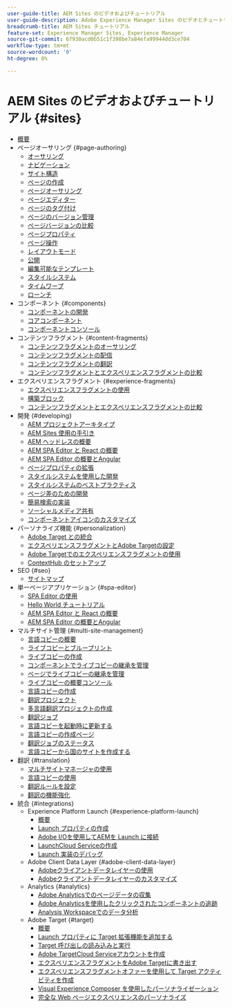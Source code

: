 ```yaml
---
user-guide-title: AEM Sites のビデオおよびチュートリアル
user-guide-description: Adobe Experience Manager Sites のビデオとチュートリアルのコレクションです。
breadcrumb-title: AEM Sites チュートリアル
feature-set: Experience Manager Sites, Experience Manager
source-git-commit: 6f930acd0b51c1f398be7a84efa99944dd3ce704
workflow-type: tm+mt
source-wordcount: '0'
ht-degree: 0%

---
```



# AEM Sites のビデオおよびチュートリアル {#sites}

+ [概要](overview.md)
+ ページオーサリング {#page-authoring}
   + [オーサリング](page-authoring/aem-sites-authoring-overview.md)
   + [ナビゲーション](page-authoring/basic-handling-sites-feature-video-use.md)
   + [サイト構造](page-authoring/content-hierarchy-feature-video-use.md)
   + [ページの作成](page-authoring/creating-page-feature-video-use.md)
   + [ページオーサリング](page-authoring/page-authoring-overview-feature-video-use.md)
   + [ページエディター](page-authoring/page-editor-feature-video-use.md)
   + [ページのタグ付け](page-authoring/page-tagging-feature-video-use.md)
   + [ページのバージョン管理](page-authoring/page-versioning-feature-video-use.md)
   + [ページバージョンの比較](page-authoring/page-diff-feature-video-use.md)
   + [ページプロパティ](page-authoring/page-properties-feature-video-understand.md)
   + [ページ操作](page-authoring/page-operations-feature-video-use.md)
   + [レイアウトモード](page-authoring/responsive-layout-feature-video-understand.md)
   + [公開](page-authoring/publication-management-feature-video-use.md)
   + [編集可能なテンプレート](page-authoring/template-editor-feature-video-use.md)
   + [スタイルシステム](page-authoring/style-system-feature-video-use.md)
   + [タイムワープ](page-authoring/timewarp-feature-video-use.md)
   + [ローンチ](page-authoring/launches.md)
+ コンポーネント {#components}
   + [コンポーネントの開発](components/component-development.md)
   + [コアコンポーネント](components/core-components-feature-video-understand.md)
   + [コンポーネントコンソール](components/components-console-feature-video-use.md)
+ コンテンツフラグメント {#content-fragments}
   + [コンテンツフラグメントのオーサリング](content-fragments/content-fragments-feature-video-use.md)
   + [コンテンツフラグメントの配信](content-fragments/content-fragments-delivery-feature-video-use.md)
   + [コンテンツフラグメントの翻訳](content-fragments/content-fragments-translation-feature-video-use.md)
   + [コンテンツフラグメントとエクスペリエンスフラグメントの比較](content-fragments/understand-content-fragments-and-experience-fragments.md)
+ エクスペリエンスフラグメント {#experience-fragments}
   + [エクスペリエンスフラグメントの使用](experience-fragments/experience-fragments-feature-video-use.md)
   + [構築ブロック](experience-fragments/building-blocks.md)
   + [コンテンツフラグメントとエクスペリエンスフラグメントの比較](https://experienceleague.adobe.com/docs/experience-manager-learn/sites/content-fragments/understand-content-fragments-and-experience-fragments.html)
+ 開発 {#developing}
   + [AEM プロジェクトアーキタイプ](developing/aem-project-archetype.md)
   + [AEM Sites 使用の手引き](https://experienceleague.adobe.com/docs/experience-manager-learn/getting-started-wknd-tutorial-develop/overview.html?lang=ja)
   + [AEM ヘッドレスの概要](https://experienceleague.adobe.com/docs/experience-manager-learn/getting-started-with-aem-headless/overview.html?lang=ja)
   + [AEM SPA Editor と React の概要](https://experienceleague.adobe.com/docs/experience-manager-learn/getting-started-with-aem-headless/spa-editor/react/overview.html)
   + [AEM SPA Editor の概要とAngular](https://experienceleague.adobe.com/docs/experience-manager-learn/getting-started-with-aem-headless/spa-editor/angular/overview.html)
   + [ページプロパティの拡張](developing/page-properties-technical-video-develop.md)
   + [スタイルシステムを使用した開発](developing/style-system-technical-video-understand.md)
   + [スタイルシステムのベストプラクティス](developing/style-organization-style-system-understand-article.md)
   + [ページ差のための開発](developing/page-diff-technical-video-develop.md)
   + [簡易検索の実装](developing/search-tutorial-develop.md)
   + [ソーシャルメディア共有](developing/social-media-sharing-technical-video-use.md)
   + [コンポーネントアイコンのカスタマイズ](developing/component-icons-technical-video-develop.md)
+ パーソナライズ機能 {#personalization}
   + [Adobe Target との統合](https://helpx.adobe.com/marketing-cloud/how-to/aem-target.html)
   + [エクスペリエンスフラグメントとAdobe Targetの設定](personalization/experience-fragment-target-technical-video-setup.md)
   + [Adobe Targetでのエクスペリエンスフラグメントの使用](personalization/experience-fragment-target-offer-feature-video-use.md)
   + [ContextHub のセットアップ](personalization/context-hub-technical-video-setup.md)
+ SEO {#seo}
   + [サイトマップ](./seo/sitemaps.md)
+ 単一ページアプリケーション {#spa-editor}
   + [ SPA Editor の使用](spa-editor/spa-editor-framework-feature-video-use.md)
   + [Hello World チュートリアル](spa-editor/spa-editor-helloworld-tutorial-use.md)
   + [AEM SPA Editor と React の概要](https://experienceleague.adobe.com/docs/experience-manager-learn/getting-started-with-aem-headless/spa-editor/react/overview.html)
   + [AEM SPA Editor の概要とAngular](https://experienceleague.adobe.com/docs/experience-manager-learn/getting-started-with-aem-headless/spa-editor/angular/overview.html)
+ マルチサイト管理 {#multi-site-management}
   + [言語コピーの概要](./multi-site-management/language-copy-overview.md)
   + [ライブコピーとブループリント](./multi-site-management/live-copy-and-blueprint.md)
   + [ライブコピーの作成](./multi-site-management/create-live-copy.md)
   + [コンポーネントでライブコピーの継承を管理](./multi-site-management/manage-component-inheritance-live-copy.md)
   + [ページでライブコピーの継承を管理](./multi-site-management/manage-page-inheritance-live-copy.md)
   + [ライブコピーの概要コンソール](./multi-site-management/live-copy-overview-console.md)
   + [言語コピーの作成](./multi-site-management/create-language-copy.md)
   + [翻訳プロジェクト](./multi-site-management/manage-translation-projects.md)
   + [多言語翻訳プロジェクトの作成](./multi-site-management/create-multinational-translational-project.md)
   + [翻訳ジョブ](./multi-site-management/create-translation-job.md)
   + [言語コピーを起動時に更新する](./multi-site-management/updating-language-copy.md)
   + [言語コピーの作成ページ](./multi-site-management/create-new-page-language-copy.md)
   + [翻訳ジョブのステータス](./multi-site-management/translation-job-status.md)
   + [言語コピーから国のサイトを作成する](./multi-site-management/create-new-site.md)
+ 翻訳 {#translation}
   + [マルチサイトマネージャの使用](translation/multi-site-manager-feature-video-use.md)
   + [言語コピーの使用](translation/language-copy-feature-video-use.md)
   + [翻訳ルールを設定](translation/translation-rules-editor-technical-video-setup.md)
   + [翻訳の機能強化](translation/translation-enhancements-feature-video-use.md)
+ 統合 {#integrations}
   + Experience Platform Launch {#experience-platform-launch}
      + [概要](integrations/experience-platform-launch/overview.md)
      + [Launch プロパティの作成](integrations/experience-platform-launch/create-launch-property.md)
      + [Adobe I/Oを使用してAEMを Launch に接続](integrations/experience-platform-launch/connect-aem-launch-adobe-io.md)
      + [LaunchCloud Serviceの作成](integrations/experience-platform-launch/create-launch-cloud-service.md)
      + [Launch 実装のデバッグ](integrations/experience-platform-launch/debug-launch-implementation.md)
   + Adobe Client Data Layer {#adobe-client-data-layer}
      + [Adobeクライアントデータレイヤーの使用](integrations/adobe-client-data-layer/data-layer-overview.md)
      + [Adobeクライアントデータレイヤーのカスタマイズ](integrations/adobe-client-data-layer/data-layer-customize.md)
   + Analytics {#analytics}
      + [Adobe Analyticsでのページデータの収集](integrations/analytics/collect-data-analytics.md)
      + [Adobe Analyticsを使用したクリックされたコンポーネントの追跡](integrations/analytics/track-clicked-component.md)
      + [Analysis Workspaceでのデータ分析](integrations/analytics/create-analytics-workspace.md)
   + Adobe Target {#target}
      + [概要](integrations/adobe-target/overview.md)
      + [Launch プロパティに Target 拡張機能を追加する](integrations/adobe-target/add-target-launch-extension.md)
      + [Target 呼び出しの読み込みと実行](integrations/adobe-target/load-and-fire-target.md)
      + [Adobe TargetCloud Serviceアカウントを作成](integrations/adobe-target/setup-aem-target-cloud-service.md)
      + [エクスペリエンスフラグメントをAdobe Targetに書き出す](integrations/adobe-target/export-experience-fragment-target.md)
      + [エクスペリエンスフラグメントオファーを使用して Target アクティビティを作成](integrations/adobe-target/create-target-activity.md)
      + [Visual Experience Composer を使用したパーソナライゼーション](integrations/adobe-target/personalization-using-vec.md)
      + [完全な Web ページエクスペリエンスのパーソナライズ](integrations/adobe-target/personalization-web-page.md)
